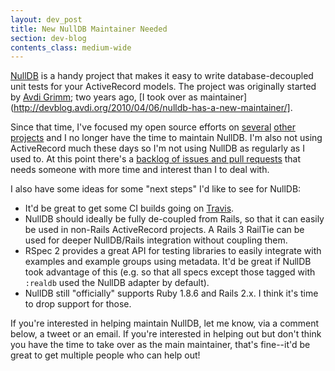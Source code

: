 ```yaml
---
layout: dev_post
title: New NullDB Maintainer Needed
section: dev-blog
contents_class: medium-wide
---
```


[NullDB](https://github.com/nulldb/nulldb) is a handy project that makes
it easy to write database-decoupled unit tests for your ActiveRecord
models. The project was originally started by [Avdi Grimm](http://avdi.org/);
two years ago, [I took over as
maintainer](http://devblog.avdi.org/2010/04/06/nulldb-has-a-new-maintainer/].

Since that time, I've focused my open source efforts on
[several](https://github.com/myronmarston/vcr)
[other](https://github.com/rspec/rspec-core/commits/master?author=myronmarston)
[projects](https://github.com/seancribbs/ripple/commits?author=myronmarston)
and I no longer have the time to maintain NullDB. I'm also not using
ActiveRecord much these days so I'm not using NullDB as regularly as I
used to. At this point there's a [backlog of issues and pull
requests](https://github.com/nulldb/nulldb/issues) that needs someone
with more time and interest than I to deal with.

I also have some ideas for some "next steps" I'd like to see for NullDB:

* It'd be great to get some CI builds going on [Travis](http://travis-ci.org/).
* NullDB should ideally be fully de-coupled from Rails, so that it can
  easily be used in non-Rails ActiveRecord projects. A Rails 3 RailTie
  can be used for deeper NullDB/Rails integration without coupling them.
* RSpec 2 provides a great API for testing libraries to easily integrate
  with examples and example groups using metadata. It'd be great if
  NullDB took advantage of this (e.g. so that all specs except those
  tagged with `:realdb` used the NullDB adapter by default).
* NullDB still "officially" supports Ruby 1.8.6 and Rails 2.x. I think
  it's time to drop support for those.

If you're interested in helping maintain NullDB, let me know, via a comment
below, a tweet or an email. If you're interested in helping out but
don't think you have the time to take over as the main maintainer,
that's fine--it'd be great to get multiple people who can help out!
